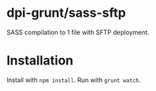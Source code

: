 # dpi-grunt/sass-sftp
SASS compilation to 1 file with SFTP deployment.

# Installation
Install with `npm install`.
Run with `grunt watch`.